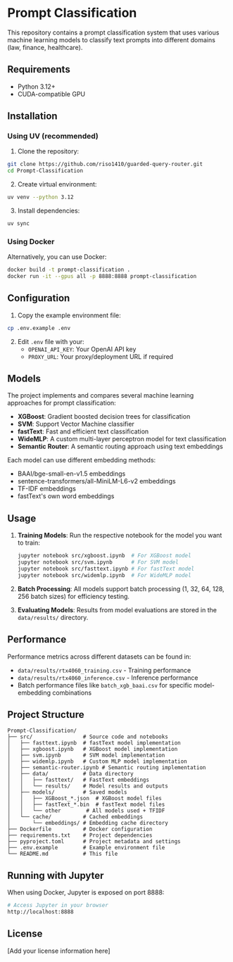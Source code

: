 # Prompt Classification

This repository contains a prompt classification system that uses various machine learning models to classify text prompts into different domains (law, finance, healthcare).

## Requirements

- Python 3.12+
- CUDA-compatible GPU

## Installation

### Using UV (recommended)

1. Clone the repository:
```bash
git clone https://github.com/riso1410/guarded-query-router.git
cd Prompt-Classification
```

2. Create virtual environment:
```bash
uv venv --python 3.12
```

3. Install dependencies:
```bash
uv sync
```

### Using Docker

Alternatively, you can use Docker:

```bash
docker build -t prompt-classification .
docker run -it --gpus all -p 8888:8888 prompt-classification
```

## Configuration

1. Copy the example environment file:
```bash
cp .env.example .env
```

2. Edit `.env` file with your:
   - `OPENAI_API_KEY`: Your OpenAI API key
   - `PROXY_URL`: Your proxy/deployment URL if required

## Models

The project implements and compares several machine learning approaches for prompt classification:

- **XGBoost**: Gradient boosted decision trees for classification
- **SVM**: Support Vector Machine classifier
- **fastText**: Fast and efficient text classification
- **WideMLP**: A custom multi-layer perceptron model for text classification
- **Semantic Router**: A semantic routing approach using text embeddings

Each model can use different embedding methods:
- BAAI/bge-small-en-v1.5 embeddings
- sentence-transformers/all-MiniLM-L6-v2 embeddings
- TF-IDF embeddings
- fastText's own word embeddings

## Usage

1. **Training Models**:
   Run the respective notebook for the model you want to train:
   ```bash
   jupyter notebook src/xgboost.ipynb  # For XGBoost model
   jupyter notebook src/svm.ipynb      # For SVM model
   jupyter notebook src/fasttext.ipynb # For fastText model
   jupyter notebook src/widemlp.ipynb  # For WideMLP model
   ```

2. **Batch Processing**:
   All models support batch processing (1, 32, 64, 128, 256 batch sizes) for efficiency testing.

3. **Evaluating Models**:
   Results from model evaluations are stored in the `data/results/` directory.

## Performance

Performance metrics across different datasets can be found in:
- `data/results/rtx4060_training.csv` - Training performance
- `data/results/rtx4060_inference.csv` - Inference performance
- Batch performance files like `batch_xgb_baai.csv` for specific model-embedding combinations

## Project Structure

```
Prompt-Classification/
├── src/                # Source code and notebooks
│   ├── fasttext.ipynb  # fastText model implementation
│   ├── xgboost.ipynb   # XGBoost model implementation
│   ├── svm.ipynb       # SVM model implementation
│   ├── widemlp.ipynb   # Custom MLP model implementation
│   ├── semantic-router.ipynb # Semantic routing implementation
│   ├── data/           # Data directory
│   │   ├── fasttext/   # FastText embeddings
│   │   └── results/    # Model results and outputs
│   ├── models/         # Saved models
│   │   ├── XGBoost_*.json  # XGBoost model files
│   │   ├── fastText_*.bin  # fastText model files
│   │   └── other        # All models used + TFIDF
│   └── cache/          # Cached embeddings
│       └── embeddings/ # Embedding cache directory
├── Dockerfile          # Docker configuration
├── requirements.txt    # Project dependencies
├── pyproject.toml      # Project metadata and settings
├── .env.example        # Example environment file
└── README.md           # This file
```

## Running with Jupyter

When using Docker, Jupyter is exposed on port 8888:

```bash
# Access Jupyter in your browser
http://localhost:8888
```

## License

[Add your license information here]

